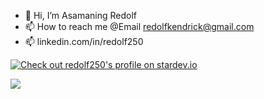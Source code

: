 - 👋 Hi, I’m Asamaning Redolf
- 📫 How to reach me @Email redolfkendrick@gmail.com
- 📫 linkedin.com/in/redolf250

[![Check out redolf250's profile on stardev.io](https://stardev.io/developers/redolf250/badge/languages/country.svg)](https://stardev.io/developers/redolf250)

![](https://komarev.com/ghpvc/?username=yourusername&color=green)
